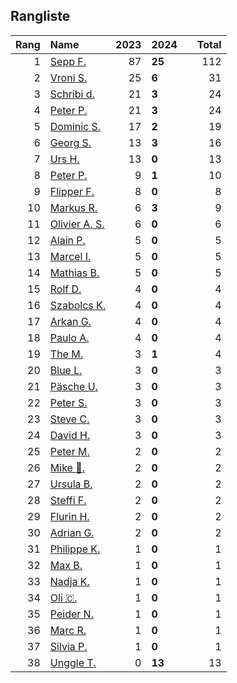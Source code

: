 ## Rangliste

|   Rang | Name                                                       |   2023 | 2024   |    |   Total |
|-------:|:-----------------------------------------------------------|-------:|:-------|:---|--------:|
|      1 | [Sepp F.](https://www.strava.com/athletes/16756310)        |     87 | **25** |    |     112 |
|      2 | [Vroni S.](https://www.strava.com/athletes/29514203)       |     25 | **6**  |    |      31 |
|      3 | [Schribi d.](https://www.strava.com/athletes/11422737)     |     21 | **3**  |    |      24 |
|      4 | [Peter P.](https://www.strava.com/athletes/25457664)       |     21 | **3**  |    |      24 |
|      5 | [Dominic S.](https://www.strava.com/athletes/55489726)     |     17 | **2**  |    |      19 |
|      6 | [Georg S.](https://www.strava.com/athletes/916353)         |     13 | **3**  |    |      16 |
|      7 | [Urs H.](https://www.strava.com/athletes/372431)           |     13 | **0**  |    |      13 |
|      8 | [Peter P.](https://www.strava.com/athletes/57591751)       |      9 | **1**  |    |      10 |
|      9 | [Flipper F.](https://www.strava.com/athletes/42768485)     |      8 | **0**  |    |       8 |
|     10 | [Markus R.](https://www.strava.com/athletes/4722924)       |      6 | **3**  |    |       9 |
|     11 | [Olivier A.  S.](https://www.strava.com/athletes/28727279) |      6 | **0**  |    |       6 |
|     12 | [Alain P.](https://www.strava.com/athletes/3430605)        |      5 | **0**  |    |       5 |
|     13 | [Marcel I.](https://www.strava.com/athletes/7534298)       |      5 | **0**  |    |       5 |
|     14 | [Mathias B.](https://www.strava.com/athletes/49060784)     |      5 | **0**  |    |       5 |
|     15 | [Rolf D.](https://www.strava.com/athletes/18050383)        |      4 | **0**  |    |       4 |
|     16 | [Szabolcs K.](https://www.strava.com/athletes/14460104)    |      4 | **0**  |    |       4 |
|     17 | [Arkan G.](https://www.strava.com/athletes/8800165)        |      4 | **0**  |    |       4 |
|     18 | [Paulo A.](https://www.strava.com/athletes/21995947)       |      4 | **0**  |    |       4 |
|     19 | [The M.](https://www.strava.com/athletes/6200327)          |      3 | **1**  |    |       4 |
|     20 | [Blue L.](https://www.strava.com/athletes/84269972)        |      3 | **0**  |    |       3 |
|     21 | [Päsche U.](https://www.strava.com/athletes/28885166)      |      3 | **0**  |    |       3 |
|     22 | [Peter S.](https://www.strava.com/athletes/8718070)        |      3 | **0**  |    |       3 |
|     23 | [Steve C.](https://www.strava.com/athletes/15992918)       |      3 | **0**  |    |       3 |
|     24 | [David H.](https://www.strava.com/athletes/2116373)        |      3 | **0**  |    |       3 |
|     25 | [Peter M.](https://www.strava.com/athletes/14946812)       |      2 | **0**  |    |       2 |
|     26 | [Mike 🎲.](https://www.strava.com/athletes/6991554)         |      2 | **0**  |    |       2 |
|     27 | [Ursula B.](https://www.strava.com/athletes/7692435)       |      2 | **0**  |    |       2 |
|     28 | [Steffi  F.](https://www.strava.com/athletes/96508304)     |      2 | **0**  |    |       2 |
|     29 | [Flurin H.](https://www.strava.com/athletes/60467988)      |      2 | **0**  |    |       2 |
|     30 | [Adrian G.](https://www.strava.com/athletes/18926488)      |      2 | **0**  |    |       2 |
|     31 | [Philippe K.](https://www.strava.com/athletes/10843886)    |      1 | **0**  |    |       1 |
|     32 | [Max B.](https://www.strava.com/athletes/24834013)         |      1 | **0**  |    |       1 |
|     33 | [Nadja K.](https://www.strava.com/athletes/16030256)       |      1 | **0**  |    |       1 |
|     34 | [Oli 🇨.](https://www.strava.com/athletes/31956795)         |      1 | **0**  |    |       1 |
|     35 | [Peider N.](https://www.strava.com/athletes/22440929)      |      1 | **0**  |    |       1 |
|     36 | [Marc R.](https://www.strava.com/athletes/58984045)        |      1 | **0**  |    |       1 |
|     37 | [Silvia P.](https://www.strava.com/athletes/14573315)      |      1 | **0**  |    |       1 |
|     38 | [Unggle T.](https://www.strava.com/athletes/22347544)      |      0 | **13** |    |      13 |